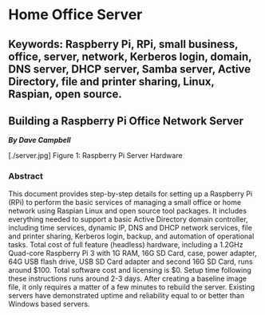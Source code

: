 # Home Office Server

## Keywords:	Raspberry Pi, RPi, small business, office, server, network, Kerberos login, domain, DNS server, DHCP server, Samba server, Active Directory, file and printer sharing, Linux, Raspian, open source.

## Building a Raspberry Pi Office Network Server
**_By Dave Campbell_**

[./server.jpg] 
Figure 1: Raspberry Pi Server Hardware

### Abstract
This document provides step-by-step details for setting up a Raspberry Pi (RPi) to perform the basic services of managing a small office or home network using Raspian Linux and open source tool packages. It includes everything needed to support a basic Active Directory domain controller, including time services, dynamic IP, DNS and DHCP network services, file and printer sharing, Kerberos login, backup, and automation of operational tasks. 
Total cost of full feature (headless) hardware, including a 1.2GHz Quad-core Raspberry Pi 3 with 1G RAM, 16G SD Card, case, power adapter, 64G USB flash drive, USB SD Card adapter and second 16G SD Card, runs around $100. Total software cost and licensing is $0. 
Setup time following these instructions runs around 2-3 days. After creating a baseline image file, it only requires a matter of a few minutes to rebuild the server. Existing servers have demonstrated uptime and reliability equal to or better than Windows based servers.
